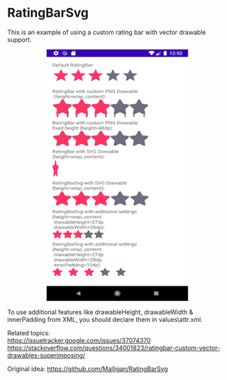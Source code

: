 # RatingBarSvg    
This is an example of using a custom rating bar with vector drawable support.

<p align="center">
  <img width="324" height="576" src="https://raw.githubusercontent.com/AlekseyYakovlev/RatingBarSvg/master/RatingBarSvgDemo.png">
</p>

To use additional features like drawableHeight, drawableWidth & innerPadding from XML, you should declare them in values\attr.xml.

Related topics:    
https://issuetracker.google.com/issues/37074370    
https://stackoverflow.com/questions/34001823/ratingbar-custom-vector-drawables-superimposing/

Original idea:
https://github.com/Malligan/RatingBarSvg

  



